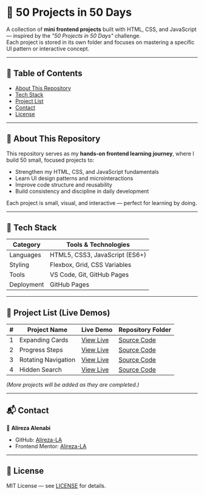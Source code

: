 # 🧪 50 Projects in 50 Days

A collection of **mini frontend projects** built with HTML, CSS, and JavaScript — inspired by the *"50 Projects in 50 Days"* challenge.  
Each project is stored in its own folder and focuses on mastering a specific UI pattern or interactive concept.

---

## 🧭 Table of Contents
- [About This Repository](#about-this-repository)
- [Tech Stack](#tech-stack)
- [Project List](#project-list)
- [Contact](#contact)
- [License](#license)

---

## 🧩 About This Repository
This repository serves as my **hands-on frontend learning journey**, where I build 50 small, focused projects to:
- Strengthen my HTML, CSS, and JavaScript fundamentals  
- Learn UI design patterns and microinteractions  
- Improve code structure and reusability  
- Build consistency and discipline in daily development  

Each project is small, visual, and interactive — perfect for learning by doing.

---

## 🧰 Tech Stack

| Category | Tools & Technologies |
|-----------|---------------------|
| Languages | HTML5, CSS3, JavaScript (ES6+) |
| Styling   | Flexbox, Grid, CSS Variables |
| Tools     | VS Code, Git, GitHub Pages |
| Deployment | GitHub Pages |

---

## 🧱 Project List (Live Demos)

| #  | Project Name          | Live Demo | Repository Folder |
|----|------------------------|-----------|-------------------|
| 1  | Expanding Cards        | [View Live](https://alireza-la.github.io/50_Projects_50_Days/01-Expanding-Cards/) | [Source Code](https://github.com/Alireza-LA/50_Projects_50_Days/tree/main/01-Expanding-Cards) |
| 2  | Progress Steps         | [View Live](https://alireza-la.github.io/50_Projects_50_Days/02-Progress-Steps/)  | [Source Code](https://github.com/Alireza-LA/50_Projects_50_Days/tree/main/02-Progress-Steps) |
| 3  | Rotating Navigation    | [View Live](https://alireza-la.github.io/50_Projects_50_Days/03-Rotating-Navigation/) | [Source Code](https://github.com/Alireza-LA/50_Projects_50_Days/tree/main/03-Rotating-Navigation) |
| 4  | Hidden Search          | [View Live](https://alireza-la.github.io/50_Projects_50_Days/04-Hidden-Search-Widget/) | [Source Code](https://github.com/Alireza-LA/50_Projects_50_Days/tree/main/04-Hidden-Search-Widget) |

*(More projects will be added as they are completed.)*

---

## 📬 Contact

👤 **Alireza Alenabi**  
- GitHub: [Alireza-LA](https://github.com/Alireza-LA)  
- Frontend Mentor: [Alireza-LA](https://www.frontendmentor.io/profile/Alireza-LA)

---

## 📄 License

MIT License — see [LICENSE](https://github.com/Alireza-LA/50_Projects_50_Days/blob/main/LICENSE) for details.

